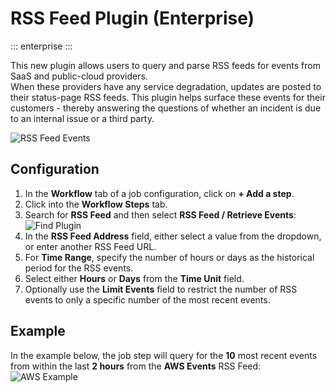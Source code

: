 # RSS Feed Plugin (Enterprise)
::: enterprise
:::

This new plugin allows users to query and parse RSS feeds for events from SaaS and public-cloud providers.  
When these providers have any service degradation, updates are posted to their status-page RSS feeds.
This plugin helps surface these events for their customers - thereby answering the questions of whether an incident is due to an internal issue or a third party.

![RSS Feed Events](@assets/img/rss-feed-output.png)<br>

## Configuration

1. In the **Workflow** tab of a job configuration, click on **+ Add a step**.
2. Click into the **Workflow Steps** tab.
3. Search for **RSS Feed** and then select **RSS Feed / Retrieve Events**:
![Find Plugin](@assets/img/rss-feed-find-plugin.png)<br>
4. In the **RSS Feed Address** field, either select a value from the dropdown, or enter another RSS Feed URL.
5. For **Time Range**, specify the number of hours or days as the historical period for the RSS events.
6. Select either **Hours** or **Days** from the **Time Unit** field.
7. Optionally use the **Limit Events** field to restrict the number of RSS events to only a specific number of the most recent events.

## Example
In the example below, the job step will query for the **10** most recent events from within the last **2 hours** from the **AWS Events** RSS Feed:
![AWS Example](@assets/img/rss-feed-aws-example.png)<br>